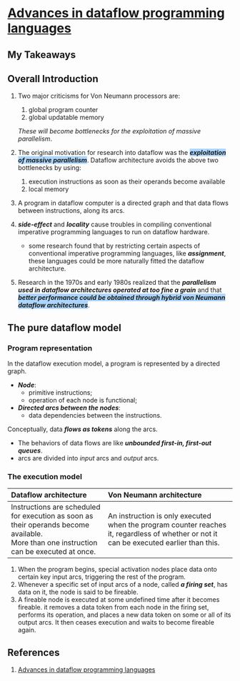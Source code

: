 # [Advances in dataflow programming languages](http://www.cs.ucf.edu/~dcm/Teaching/COT4810-Spring2011/Literature/DataFlowProgrammingLanguages.pdf)

## My Takeaways

## Overall Introduction

1. Two major criticisms for Von Neumann processors are:
    1. global program counter
    1. global updatable memory

    _These will become bottlenecks for the exploitation of massive parallelism_.

1. The original motivation for research into dataflow was the <span style="background-color:#ACD6FF;">_**exploitation of massive parallelism**_</span>.
    Dataflow architecture avoids the above two bottlenecks by using:
    1. execution instructions as soon as their operands become available
    1. local memory

1. A program in dataflow computer is a directed graph and that data flows between instructions, along its arcs.
1. _**side-effect**_ and _**locality**_ cause troubles in compiling conventional imperative programming languages to run on dataflow hardware.
    - some research found that by restricting certain aspects of conventional imperative programming languages, like _**assignment**_, these languages could be more naturally fitted the dataflow architecture.
1. Research in the 1970s and early 1980s realized that the _**parallelism used in dataflow architectures operated at too fine a grain**_ and that <span style="background-color:#ACD6FF;">_**better performance could be obtained through hybrid von Neumann dataflow architectures**_</span>.

## The pure dataflow model

### Program representation

In the dataflow execution model, a program is represented by a directed graph.

- _**Node**_:
    - primitive instructions;
    - operation of each node is functional;
- _**Directed arcs between the nodes**_:
    - data dependencies between the instructions.

Conceptually, data _**flows as tokens**_ along the arcs.

- The behaviors of data flows are like _**unbounded first-in, first-out queues**_.
- arcs are divided into _input_ arcs and _output_ arcs.

### The execution model

|Dataflow architecture|Von Neumann architecture|
|:--|:--|
|Instructions are scheduled for execution as soon as their operands become available.<br>More than one instruction can be executed at once.|An instruction is only executed when the program counter reaches it, regardless of whether or not it can be executed earlier than this.|

1. When the program begins, special activation nodes place data onto certain key input arcs, triggering the rest of the program.
1. Whenever a specific set of input arcs of a node, called _**a firing set**_, has data on it, the node is said to be fireable.
1. A fireable node is executed at some undefined time after it becomes fireable.
it removes a data token from each node in the firing set, performs its operation, and places a new data token on some or all of its output arcs. It then ceases execution and waits to become fireable again.

## References

1. [Advances in dataflow programming languages](http://www.cs.ucf.edu/~dcm/Teaching/COT4810-Spring2011/Literature/DataFlowProgrammingLanguages.pdf)
